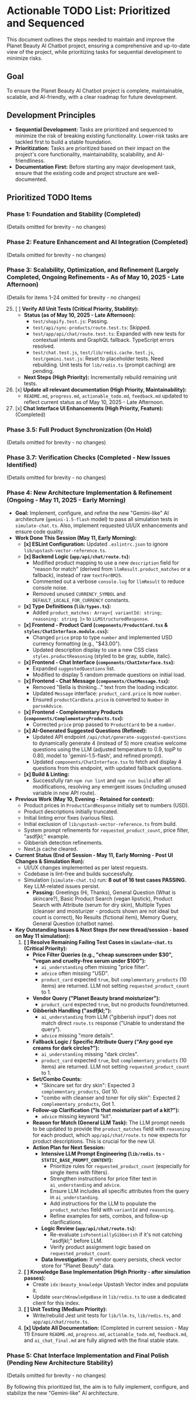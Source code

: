 # Actionable TODO List: Prioritized and Sequenced

This document outlines the steps needed to maintain and improve the Planet Beauty AI Chatbot project, ensuring a comprehensive and up-to-date view of the project, while prioritizing tasks for sequential development to minimize risks.

## Goal

To ensure the Planet Beauty AI Chatbot project is complete, maintainable, scalable, and AI-friendly, with a clear roadmap for future development.

## Development Principles

*   **Sequential Development:** Tasks are prioritized and sequenced to minimize the risk of breaking existing functionality. Lower-risk tasks are tackled first to build a stable foundation.
*   **Prioritization:** Tasks are prioritized based on their impact on the project's core functionality, maintainability, scalability, and AI-friendliness.
*   **Documentation First:** Before starting any major development task, ensure that the existing code and project structure are well-documented.

## Prioritized TODO Items

### Phase 1: Foundation and Stability (Completed)
(Details omitted for brevity - no changes)

### Phase 2: Feature Enhancement and AI Integration (Completed)
(Details omitted for brevity - no changes)

### Phase 3: Scalability, Optimization, and Refinement (Largely Completed, Ongoing Refinements - As of May 10, 2025 - Late Afternoon)
(Details for items 1-24 omitted for brevity - no changes)

25. [ ] **Verify All Unit Tests (Critical Priority, Stability):**
    *   **Status (as of May 10, 2025 - Late Afternoon):**
        *   `test/shopify.test.js`: Passing.
        *   `test/api/sync-products/route.test.ts`: Skipped.
        *   `test/app/api/chat/route.test.ts`: Expanded with new tests for contextual intents and GraphQL fallback. TypeScript errors resolved.
        *   `test/chat.test.js`, `test/lib/redis.cache.test.js`, `test/gemini.test.js`: Reset to placeholder tests. Need rebuilding. Unit tests for `lib/redis.ts` (prompt caching) are pending.
    *   **Next Steps (High Priority):** Incrementally rebuild remaining unit tests.
26. [x] **Update all relevant documentation (High Priority, Maintainability):**
    *   `README.md`, `progress.md`, `actionable_todo.md`, `feedback.md` updated to reflect current status as of May 10, 2025 - Late Afternoon.
27. [x] **Chat Interface UI Enhancements (High Priority, Feature):** (Completed)

### Phase 3.5: Full Product Synchronization (On Hold)
(Details omitted for brevity - no changes)

### Phase 3.7: Verification Checks (Completed - New Issues Identified)
(Details omitted for brevity - no changes)

### Phase 4: New Architecture Implementation & Refinement (Ongoing - May 11, 2025 - Early Morning)

*   **Goal:** Implement, configure, and refine the new "Gemini-like" AI architecture (`gemini-1.5-flash` model) to pass all simulation tests in `simulate-chat.ts`. Also, implement requested UI/UX enhancements and ensure code quality.
*   **Work Done This Session (May 11, Early Morning):**
    *   **[x] ESLint Configuration:** Updated `.eslintrc.json` to ignore `lib/upstash-vector-reference.ts`.
    *   **[x] Backend Logic (`app/api/chat/route.ts`):**
        *   Modified product mapping to use a new `description` field for "reason for match" (derived from `llmResult.product_matches` or a fallback), instead of raw `textForBM25`.
        *   Commented out a verbose `console.log` for `llmResult` to reduce console noise.
        *   Removed unused `CURRENCY_SYMBOL` and `DEFAULT_LOCALE_FOR_CURRENCY` constants.
    *   **[x] Type Definitions (`lib/types.ts`):**
        *   Added `product_matches: Array<{ variantId: string; reasoning: string }>` to `LLMStructuredResponse`.
    *   **[x] Frontend - Product Card (`components/ProductCard.tsx` & `styles/ChatInterface.module.css`):**
        *   Changed `price` prop to type `number` and implemented USD currency formatting (e.g., "$43.00").
        *   Updated description display to use a new CSS class `styles.productReasoning` (styled to be gray, subtle, italic).
    *   **[x] Frontend - Chat Interface (`components/ChatInterface.tsx`):**
        *   Expanded `suggestedQuestions` list.
        *   Modified to display 5 random premade questions on initial load.
    *   **[x] Frontend - Chat Message (`components/ChatMessage.tsx`):**
        *   Removed "Bella is thinking..." text from the loading indicator.
        *   Updated `Message` interface: `product_card.price` is now `number`.
        *   Ensured `productCardData.price` is converted to `Number` in `parseAdvice`.
    *   **[x] Frontend - Complementary Products (`components/ComplementaryProducts.tsx`):**
        *   Corrected `price` prop passed to `ProductCard` to be a `number`.
    *   **[x] AI-Generated Suggested Questions (Refined):**
        *   Updated API endpoint `/api/chat/generate-suggested-questions` to dynamically generate 4 (instead of 5) more creative welcome questions using the LLM (adjusted temperature to 0.9, topP to 0.80, model to 'gemini-1.5-flash', and refined prompt).
        *   Updated `components/ChatInterface.tsx` to fetch and display 4 questions from this endpoint, with updated fallback questions.
    *   **[x] Build & Linting:**
        *   Successfully ran `npm run lint` and `npm run build` after all modifications, resolving any emergent issues (including unused variable in new API route).
*   **Previous Work (May 10, Evening - Retained for context):**
    *   Product prices in `ProductCardResponse` initially set to numbers (USD).
    *   Product descriptions initially truncated.
    *   Initial linting error fixes (various files).
    *   Initial exclusion of `lib/upstash-vector-reference.ts` from build.
    *   System prompt refinements for `requested_product_count`, price filter, "asdfjkl;" example.
    *   Gibberish detection refinements.
    *   Next.js cache cleared.
*   **Current Status (End of Session - May 11, Early Morning - Post UI Changes & Simulation Run):**
    *   UI/UX changes implemented as per latest requests.
    *   Codebase is lint-free and builds successfully.
    *   Simulation (`simulate-chat.ts`) run: **8 out of 16 test cases PASSING.** Key LLM-related issues persist.
        *   **Passing:** Greetings (Hi, Thanks), General Question (What is skincare?), Basic Product Search (vegan lipstick), Product Search with Attribute (serum for dry skin), Multiple Types (cleanser and moisturizer - products shown are not ideal but count is correct), No Results (fictional item), Memory Query, General Question (chatbot name).
*   **Key Outstanding Issues & Next Steps (for new thread/session - based on May 11 simulation):**
    1.  **[ ] Resolve Remaining Failing Test Cases in `simulate-chat.ts` (Critical Priority):**
        *   **Price Filter Queries (e.g., "cheap sunscreen under $30", "vegan and cruelty-free serum under $100"):**
            *   `ai_understanding` often missing "price filter".
            *   `advice` often missing "USD".
            *   `product_card` expected `true`, but `complementary_products` (10 items) are returned. LLM not setting `requested_product_count` to 1.
        *   **Vendor Query ("Planet Beauty brand moisturizer"):**
            *   `product_card` expected `true`, but no products found/returned.
        *   **Gibberish Handling ("asdfjkl;"):**
            *   `ai_understanding` from LLM ("gibberish input") does not match direct `route.ts` response ("Unable to understand the query").
            *   `advice` missing "more details".
        *   **Fallback Logic / Specific Attribute Query ("Any good eye creams for dark circles?"):**
            *   `ai_understanding` missing "dark circles".
            *   `product_card` expected `true`, but `complementary_products` (10 items) are returned. LLM not setting `requested_product_count` to 1.
        *   **Set/Combo Counts:**
            *   "Skincare set for dry skin": Expected 3 `complementary_products`, Got 10.
            *   "combo with cleanser and toner for oily skin": Expected 2 `complementary_products`, Got 1.
        *   **Follow-up Clarification ("Is that moisturizer part of a kit?"):**
            *   `advice` missing keyword "kit".
        *   **Reason for Match (General LLM Task):** The LLM prompt needs to be updated to provide the `product_matches` field with `reasoning` for each product, which `app/api/chat/route.ts` now expects for product descriptions. This is crucial for the new UI.
        *   **Action Plan for Next Session:**
            *   **Intensive LLM Prompt Engineering (`lib/redis.ts` - `STATIC_BASE_PROMPT_CONTENT`):**
                *   Prioritize rules for `requested_product_count` (especially for single items with filters).
                *   Strengthen instructions for price filter text in `ai_understanding` and `advice`.
                *   Ensure LLM includes all specific attributes from the query in `ai_understanding`.
                *   Add instructions for the LLM to populate the `product_matches` field with `variantId` and `reasoning`.
                *   Refine examples for sets, combos, and follow-up clarifications.
            *   **Logic Review (`app/api/chat/route.ts`):**
                *   Re-evaluate `isPotentiallyGibberish` if it's not catching "asdfjkl;" before LLM.
                *   Verify product assignment logic based on `requested_product_count`.
            *   **Data Investigation:** If vendor query persists, check vector store for "Planet Beauty" data.
    2.  **[ ] Knowledge Base Implementation (High Priority - after simulation passes):**
        *   Create `idx:beauty_knowledge` Upstash Vector index and populate it.
        *   Update `searchKnowledgeBase` in `lib/redis.ts` to use a dedicated client for this index.
    3.  **[ ] Unit Testing (Medium Priority):**
        *   Write/rebuild Jest unit tests for `lib/llm.ts`, `lib/redis.ts`, and `app/api/chat/route.ts`.
    4.  **[x] Update All Documentation:** (Completed in current session - May 11) Ensure `README.md`, `progress.md`, `actionable_todo.md`, `feedback.md`, and `ai_chat_final.md` are fully aligned with the final stable state.

### Phase 5: Chat Interface Implementation and Final Polish (Pending New Architecture Stability)
(Details omitted for brevity - no changes)

By following this prioritized list, the aim is to fully implement, configure, and stabilize the new "Gemini-like" AI architecture.
